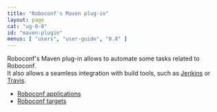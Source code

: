 ```yaml
---
title: "Roboconf's Maven plug-in"
layout: page
cat: "ug-0-8"
id: "maven-plugin"
menus: [ "users", "user-guide", "0.8" ]
---
```


Roboconf's Maven plug-in allows to automate some tasks related to Roboconf.  
It also allows a seamless integration with build tools, such as [Jenkins](http://jenkins-ci.org) or [Travis](http://travis-ci.org).

* [Roboconf applications](maven-plugin-for-applications.html)
* [Roboconf targets](maven-plugin-for-targets.html)
